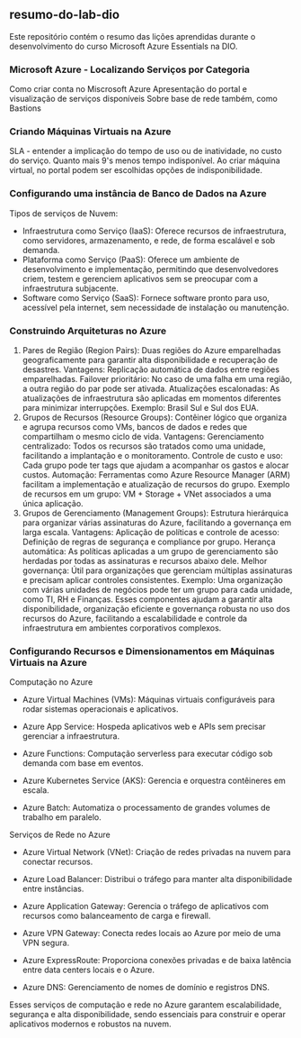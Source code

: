 ## resumo-do-lab-dio
Este repositório contém o resumo das lições aprendidas durante o desenvolvimento do curso Microsoft Azure Essentials na DIO.

### Microsoft Azure - Localizando Serviços por Categoria
Como criar conta no Miscrosoft Azure
Apresentação do portal e visualização de serviços disponíveis
Sobre base de rede também, como Bastions

### Criando Máquinas Virtuais na Azure
SLA - entender a implicação do tempo de uso ou de inatividade, no custo do serviço.
Quanto mais 9's menos tempo indisponível.
Ao criar máquina virtual, no portal podem ser escolhidas opções de indisponibilidade.

### Configurando uma instância de Banco de Dados na Azure
Tipos de serviços de Nuvem:
  -  Infraestrutura como Serviço (IaaS): Oferece recursos de infraestrutura, como servidores, armazenamento, e rede, de forma escalável e sob demanda.
  -  Plataforma como Serviço (PaaS): Oferece um ambiente de desenvolvimento e implementação, permitindo que desenvolvedores criem, testem e gerenciem aplicativos sem se preocupar com a       infraestrutura subjacente.
  -  Software como Serviço (SaaS): Fornece software pronto para uso, acessível pela internet, sem necessidade de instalação ou manutenção.

### Construindo Arquiteturas no Azure
1. Pares de Região (Region Pairs): Duas regiões do Azure emparelhadas geograficamente para garantir alta disponibilidade e recuperação de desastres.
Vantagens:
Replicação automática de dados entre regiões emparelhadas.
Failover prioritário: No caso de uma falha em uma região, a outra região do par pode ser ativada.
Atualizações escalonadas: As atualizações de infraestrutura são aplicadas em momentos diferentes para minimizar interrupções.
Exemplo: Brasil Sul e Sul dos EUA.
2. Grupos de Recursos (Resource Groups): Contêiner lógico que organiza e agrupa recursos como VMs, bancos de dados e redes que compartilham o mesmo ciclo de vida.
Vantagens:
Gerenciamento centralizado: Todos os recursos são tratados como uma unidade, facilitando a implantação e o monitoramento.
Controle de custo e uso: Cada grupo pode ter tags que ajudam a acompanhar os gastos e alocar custos.
Automação: Ferramentas como Azure Resource Manager (ARM) facilitam a implementação e atualização de recursos do grupo.
Exemplo de recursos em um grupo: VM + Storage + VNet associados a uma única aplicação.
3. Grupos de Gerenciamento (Management Groups): Estrutura hierárquica para organizar várias assinaturas do Azure, facilitando a governança em larga escala.
Vantagens:
Aplicação de políticas e controle de acesso: Definição de regras de segurança e compliance por grupo.
Herança automática: As políticas aplicadas a um grupo de gerenciamento são herdadas por todas as assinaturas e recursos abaixo dele.
Melhor governança: Útil para organizações que gerenciam múltiplas assinaturas e precisam aplicar controles consistentes.
Exemplo: Uma organização com várias unidades de negócios pode ter um grupo para cada unidade, como TI, RH e Finanças.
Esses componentes ajudam a garantir alta disponibilidade, organização eficiente e governança robusta no uso dos recursos do Azure, facilitando a escalabilidade e controle da infraestrutura em ambientes corporativos complexos.

### Configurando Recursos e Dimensionamentos em Máquinas Virtuais na Azure
Computação no Azure
- Azure Virtual Machines (VMs): Máquinas virtuais configuráveis para rodar sistemas operacionais e aplicativos.
  
- Azure App Service: Hospeda aplicativos web e APIs sem precisar gerenciar a infraestrutura.
  
- Azure Functions: Computação serverless para executar código sob demanda com base em eventos.
  
- Azure Kubernetes Service (AKS): Gerencia e orquestra contêineres em escala.
  
- Azure Batch: Automatiza o processamento de grandes volumes de trabalho em paralelo.

Serviços de Rede no Azure
- Azure Virtual Network (VNet): Criação de redes privadas na nuvem para conectar recursos.

- Azure Load Balancer: Distribui o tráfego para manter alta disponibilidade entre instâncias.

- Azure Application Gateway: Gerencia o tráfego de aplicativos com recursos como balanceamento de carga e firewall.

- Azure VPN Gateway: Conecta redes locais ao Azure por meio de uma VPN segura.

- Azure ExpressRoute: Proporciona conexões privadas e de baixa latência entre data centers locais e o Azure.

- Azure DNS: Gerenciamento de nomes de domínio e registros DNS.


Esses serviços de computação e rede no Azure garantem escalabilidade, segurança e alta disponibilidade, sendo essenciais para construir e operar aplicativos modernos e robustos na nuvem.
